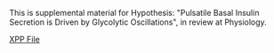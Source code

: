 This is supplemental material for Hypothesis: "Pulsatile Basal Insulin Secretion is Driven by Glycolytic Oscillations", in review at Physiology.

[XPP File]()


